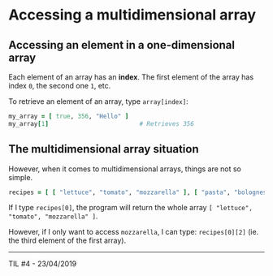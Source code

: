 # Accessing a multidimensional array

## Accessing an element in a one-dimensional array

Each element of an array has an **index**. The first element of the array has index `0`, the second one `1`, etc.

To retrieve an element of an array, type `array[index]`:

```ruby
my_array = [ true, 356, "Hello" ]
my_array[1]                         # Retrieves 356
```

## The multidimensional array situation

However, when it comes to multidimensional arrays, things are not so simple.

```ruby
recipes = [ [ "lettuce", "tomato", "mozzarella" ], [ "pasta", "bolognese" ], [ "pizza", "anchovies", "pineapple" ] ]
```

If I type `recipes[0]`, the program will return the whole array `[ "lettuce", "tomato", "mozzarella" ]`.

However, if I only want to access `mozzarella`, I can type: `recipes[0][2]` (ie. the third element of the first array).

---
TIL #4 - 23/04/2019
